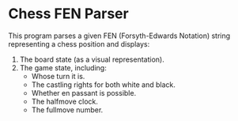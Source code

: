 # Chess FEN Parser

This program parses a given FEN (Forsyth-Edwards Notation) string representing a chess position and displays:
1. The board state (as a visual representation).
2. The game state, including:
    - Whose turn it is.
    - The castling rights for both white and black.
    - Whether en passant is possible.
    - The halfmove clock.
    - The fullmove number.